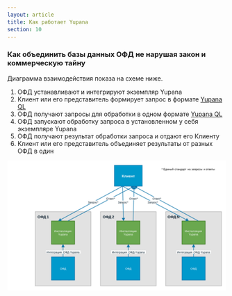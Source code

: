 ```yaml
---
layout: article
title: Как работает Yupana
section: 10
---
```


### Как объединить базы данных ОФД не нарушая закон и коммерческую тайну

Диаграмма взаимодействия показа на схеме ниже.

1. ОФД устанавливают и интегрируют экземпляр Yupana
2. Клиент или его представитель формирует запрос в формате [Yupana QL](/docs/yupanaql)
3. ОФД получают запросы для обработки в одном формате [Yupana QL](/docs/yupanaql)
4. ОФД запускают обработку запроса в установленном у себя экземпляре Yupana
5. ОФД получают результат обработки запроса и отдают его Клиенту
6. Клиент или его представитель объединяет результаты от разных ОФД в один

![Получение данных клиентом](/assets/images/data-flow.svg)
